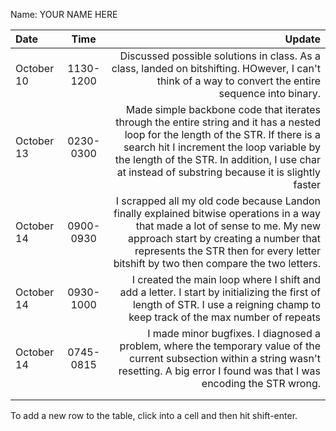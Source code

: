 Name: YOUR NAME HERE

| Date       |   Time    |                                                                                                                                                                                                                                                                               Update |
|:-----------|:---------:|-------------------------------------------------------------------------------------------------------------------------------------------------------------------------------------------------------------------------------------------------------------------------------------:|
| October 10 | 1130-1200 |                                                                                                                                Discussed possible solutions in class. As a class, landed on bitshifting. HOwever, I can't think of a way to convert the entire sequence into binary. |
| October 13 | 0230-0300 | Made simple backbone code that iterates through the entire string and it has a nested loop for the length of the STR. If there is a search hit I increment the loop variable by the length of the STR. In addition, I use char at instead of substring because it is slightly faster |
| October 14 | 0900-0930 |                       I scrapped all my old code because Landon finally explained bitwise operations in a way that made a lot of sense to me. My new approach start by creating a number that represents the STR then for every letter bitshift by two then compare the two letters. |
| October 14 | 0930-1000 |                                                                                                        I created the main loop where I shift and add a letter. I start by initializing the first of length of STR. I use a reigning champ to keep track of the max number of repeats |
| October 14 | 0745-0815 |                                                                                       I made minor bugfixes. I diagnosed a problem, where the temporary value of the current subsection within a string wasn't resetting. A big error I found was that I was encoding the STR wrong. |
|            |           |                                                                                                                                                                                                                                                                                      |
|            |           |                                                                                                                                                                                                                                                                                      |


To add a new row to the table, click into a cell and then hit shift-enter.